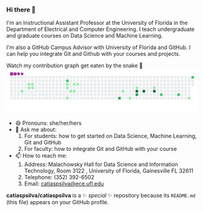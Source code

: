 ### Hi there 👋

I'm an Instructional Assistant Professor at the University of Florida in the Department of Electrical and Computer Engineering. I teach undergraduate and graduate courses on Data Science and Machine Learning.

I'm also a GitHub Campus Advisor with University of Florida and GitHub. I can help you integrate Git and Github with your courses and projects.

<!-- Find more here: https://catiaspsilva.github.io/ -->

Watch my contribution graph get eaten by the snake :snake:
![snake gif](https://github.com/catiaspsilva/catiaspsilva/blob/output/github-contribution-grid-snake.gif)

- 😄 Pronouns: she/her/hers
- 💬 Ask me about: 
  1. For students: how to get started on Data Science, Machine Learning, Git and GitHub
  2. For faculty: how to integrate Git and GitHub with your course
- 📫 How to reach me: 
  1. Address: Malachowsky Hall for Data Science and Information Technology, Room 3122 , University of Florida, Gainesville FL 32611
  2. Telephone: (352) 392-6502
  3. Email: catiaspsilva@ece.ufl.edu


**catiaspsilva/catiaspsilva** is a ✨ _special_ ✨ repository because its `README.md` (this file) appears on your GitHub profile.

<!-- Here are some ideas to get you started:

- 🔭 I’m currently working on ...
- 🌱 I’m currently learning ...
- 👯 I’m looking to collaborate on ...
- 🤔 I’m looking for help with ...
- 💬 Ask me about ...
- 📫 How to reach me: ...
- 😄 Pronouns: ...
- ⚡ Fun fact: ... -->

